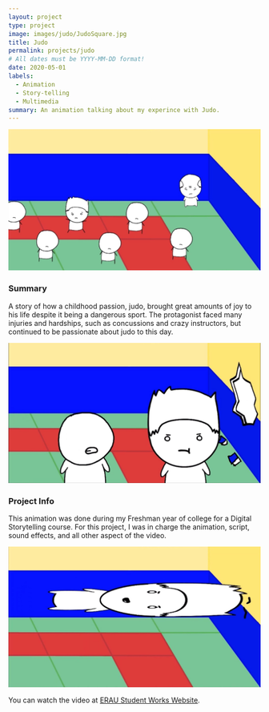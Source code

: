 ```yaml
---
layout: project
type: project
image: images/judo/JudoSquare.jpg
title: Judo
permalink: projects/judo
# All dates must be YYYY-MM-DD format!
date: 2020-05-01
labels:
  - Animation
  - Story-telling
  - Multimedia
summary: An animation talking about my experince with Judo.
---
```


<img class="ui large centered rounded image" src="../images/judo/Judo_1.jpg">

### Summary
A story of how a childhood passion, judo, brought great amounts of joy to his life despite it being a dangerous sport. The protagonist faced many injuries and hardships, such as concussions and crazy instructors, but continued to be passionate about judo to this day.

<img class="ui large centered rounded image" src="../images/judo/Judo_3.jpg">

### Project Info
This animation was done during my Freshman year of college for a Digital Storytelling course. For this project, I was in charge the animation, script, sound effects, and all other aspect of the video. 

<img class="ui large centered rounded image" src="../images/judo/Judo_2.jpg">

You can watch the video at [ERAU Student Works Website](https://commons.erau.edu/student-works/115/).


